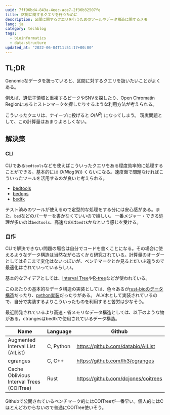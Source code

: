```yaml
---
uuid: 7ff96bd4-843a-4eec-ace7-2f36b32507fe
title: 区間に関するクエリを行うために
description: 区間に関するクエリを行うためのツールやデータ構造に関するメモ
lang: ja
category: techblog
tags:
  - bioinformatics
  - data-structure
updated_at: "2022-06-04T11:51:17+00:00"
---
```


## TL;DR

Genomicなデータを扱っていると、区間に対するクエリを扱いたいことがよくある。

例えば、遺伝子領域と重複するピークやSNVを探したり、Open Chromatin Regionにあるヒストンマークを探したりするような利用方法が考えられる。

こういったクエリは、ナイーブに投げると $O(N^2)$ になってしまう。
現実問題として、この計算量はあまりよろしくない。

## 解決策

### CLI

CLIである`bedtools`などを使えばこういったクエリをある程度効率的に処理することができる。基本的には $O(Nlog(N))$ くらいになる。速度面で問題なければこういったツールを活用するのが良いと考えられる。

- [bedtools](https://bedtools.readthedocs.io/en/latest/)
- [bedops](https://bedops.readthedocs.io/en/latest/)
- [bedtk](https://github.com/lh3/bedtk)

テスト済みのツールが使えるので定型的な処理をする分には安心感がある。また、`bed`などのパーサーを書かなくていいので嬉しい。
一番メジャー・できる処理が多いのは`bedtools`、高速なのは`bedtk`かなという感じを受ける。

### 自作

CLIで解決できない問題の場合は自分でコードを書くことになる。その場合に使えるようなデータ構造は当然ながら古くから研究されている。計算量のオーダーとしてはそこまで変化はないっぽいが、ベンチマークとか見るとだいぶ違うので最適化はされていっているらしい。

基本的なアイデアとしては、[Interval Tree](https://en.wikipedia.org/wiki/Interval_tree)や[R-tree](https://en.wikipedia.org/wiki/R-tree)などが使われている。

このあたりの基本的なデータ構造の実装としては、色々あるが[rust-bioのデータ構造](https://github.com/rust-bio/rust-bio/tree/master/src/data_structures/interval_tree)だったり、[python実装](https://github.com/chaimleib/intervaltree)だったりがある。
ALV木として実装されているので、自分で実装するよりこういったものを利用すると苦労は少なそう。

最近開発されているより高速・省メモリなデータ構造としては、以下のような物がある。ctrangesはbedtkで使用されているデータ構造。

| Name                                     | Language  | Github                              |
| ---------------------------------------- | --------- | ----------------------------------- |
| Augmented Interval List (AIList)         | C, Python | https://github.com/databio/AIList   |
| cgranges                                 | C, C++    | https://github.com/lh3/cgranges     |
| Cache Oblivious Interval Trees (COITree) | Rust      | https://github.com/dcjones/coitrees |

Githubで公開されているベンチマーク的にはCOITreeが一番早い。個人的にはCほとんどわからないので普通にCOITree使いそう。
